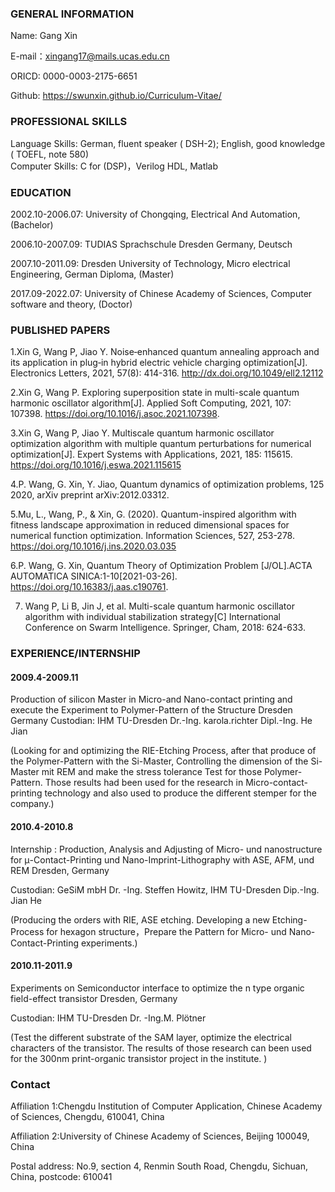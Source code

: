 ### GENERAL INFORMATION

Name: Gang Xin  

E-mail：xingang17@mails.ucas.edu.cn

ORICD: 0000-0003-2175-6651

Github: https://swunxin.github.io/Curriculum-Vitae/

### PROFESSIONAL SKILLS 

Language Skills: German, fluent speaker ( DSH-2); English, good knowledge  ( TOEFL, note 580)            
Computer Skills: C for (DSP)，Verilog HDL, Matlab

### EDUCATION

2002.10-2006.07: University of Chongqing, Electrical And Automation, (Bachelor)
            
2006.10-2007.09: TUDIAS Sprachschule Dresden Germany, Deutsch

2007.10-2011.09: Dresden University of Technology, Micro electrical Engineering, German Diploma, (Master)

2017.09-2022.07: University of Chinese Academy of Sciences, Computer software and theory, (Doctor)


### PUBLISHED PAPERS

1.Xin G, Wang P, Jiao Y. Noise‐enhanced quantum annealing approach and its application in plug‐in hybrid electric vehicle charging optimization[J]. Electronics Letters, 2021, 57(8): 414-316. http://dx.doi.org/10.1049/ell2.12112
         
2.Xin G, Wang P. Exploring superposition state in multi-scale quantum harmonic oscillator algorithm[J]. Applied Soft Computing, 2021, 107: 107398.  https://doi.org/10.1016/j.asoc.2021.107398.

3.Xin G, Wang P, Jiao Y. Multiscale quantum harmonic oscillator optimization algorithm with multiple quantum perturbations for numerical optimization[J]. Expert Systems with Applications, 2021, 185: 115615. https://doi.org/10.1016/j.eswa.2021.115615

4.P. Wang, G. Xin, Y. Jiao, Quantum dynamics of optimization problems, 125 2020, arXiv preprint arXiv:2012.03312.

5.Mu, L., Wang, P., & Xin, G. (2020). Quantum-inspired algorithm with fitness landscape approximation in reduced dimensional spaces for numerical function optimization. Information Sciences, 527, 253-278. https://doi.org/10.1016/j.ins.2020.03.035

6.P. Wang, G. Xin, Quantum Theory of Optimization Problem [J/OL].ACTA AUTOMATICA SINICA:1-10[2021-03-26]. https://doi.org/10.16383/j.aas.c190761.

7. Wang P, Li B, Jin J, et al. Multi-scale quantum harmonic oscillator algorithm with individual stabilization strategy[C] International Conference on Swarm Intelligence. Springer, Cham, 2018: 624-633. 



### EXPERIENCE/INTERNSHIP 


#### 2009.4-2009.11

Production of silicon Master in Micro-and Nano-contact printing and execute the Experiment to Polymer-Pattern of the Structure  Dresden Germany
Custodian: IHM TU-Dresden  Dr.-Ing. karola.richter  Dipl.-Ing. He Jian

(Looking for and optimizing the RIE-Etching Process, after that produce of the Polymer-Pattern with the Si-Master, Controlling the dimension of the Si-Master mit REM and make the stress tolerance Test for those Polymer-Pattern. Those results had been used for the research in Micro-contact-printing technology and also used to produce the different stemper for the company.) 

#### 2010.4-2010.8

Internship : Production, Analysis and Adjusting of Micro- und nanostructure for μ-Contact-Printing und Nano-Imprint-Lithography with ASE, AFM, und REM Dresden, Germany

Custodian: GeSiM mbH Dr. -Ing. Steffen Howitz, IHM TU-Dresden Dip.-Ing. Jian He

(Producing the orders with RIE, ASE etching. Developing a new Etching-Process for hexagon structure，Prepare the Pattern for Micro- und Nano-Contact-Printing experiments.) 

#### 2010.11-2011.9

Experiments on Semiconductor interface to optimize the n type organic field-effect transistor   Dresden, Germany

Custodian: IHM TU-Dresden Dr. -Ing.M. Plötner

(Test the different substrate of the SAM layer, optimize the electrical characters of the transistor. The results of those research can been used for the 300nm print-organic transistor project in the institute. ) 


### Contact

Affiliation 1:Chengdu Institution of Computer Application, Chinese Academy of Sciences, Chengdu, 610041, China

Affiliation 2:University of Chinese Academy of Sciences, Beijing 100049, China

Postal address: No.9, section 4, Renmin South Road, Chengdu, Sichuan, China, postcode: 610041
